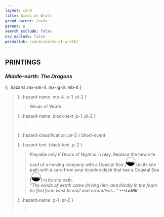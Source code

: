 ```yaml
---
layout: card
title: Winds of Wrath
grand_parent: Cards
parent: W
search_exclude: false
nav_exclude: false
permalink: /cards/winds-of-wrath/
---
```


## PRINTINGS


### _Middle-earth: The Dragons_

{: .hazard .mx-sm-4 .mx-lg-8 .mb-4 }
> {: .hazard-name .mb-4 .p-1 .pl-2 }
> > <div class="hazard-mp"></div>
> > <div class="card-name">Winds of Wrath</div>
>
> {: .hazard-name .black-text .p-1 .pl-2 }
> > &nbsp;
>
> {: .hazard-classification .pr-2 }
> Short-event
>
> {: .hazard-text .black-text .p-2 }
> > Playable only if Doors of Night is in play. Replace the new site card of a moving company with a Coastal Sea \[![](/assets/images/coastalsea.svg)] in its site path with a card from your location deck that has a Coastal Sea \[![](/assets/images/coastalsea.svg)] in its site path. <br>_"The winds of wrath came driving him, and blindly in the foam he fled from west to east and errandless...”_ ***---LotRII*** 
>
> {: .hazard-name .p-1 .pr-2 }
> > <div class="card-shield"></div>
> > <div class="card-corruption">&nbsp;</div>
